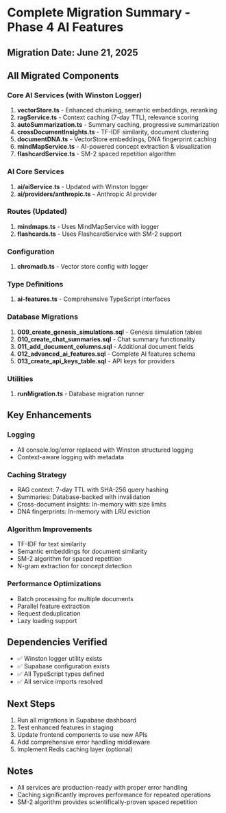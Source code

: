 # Complete Migration Summary - Phase 4 AI Features

## Migration Date: June 21, 2025

## All Migrated Components

### Core AI Services (with Winston Logger)
1. **vectorStore.ts** - Enhanced chunking, semantic embeddings, reranking
2. **ragService.ts** - Context caching (7-day TTL), relevance scoring
3. **autoSummarization.ts** - Summary caching, progressive summarization
4. **crossDocumentInsights.ts** - TF-IDF similarity, document clustering
5. **documentDNA.ts** - VectorStore embeddings, DNA fingerprint caching
6. **mindMapService.ts** - AI-powered concept extraction & visualization
7. **flashcardService.ts** - SM-2 spaced repetition algorithm

### AI Core Services
1. **ai/aiService.ts** - Updated with Winston logger
2. **ai/providers/anthropic.ts** - Anthropic AI provider

### Routes (Updated)
1. **mindmaps.ts** - Uses MindMapService with logger
2. **flashcards.ts** - Uses FlashcardService with SM-2 support

### Configuration
1. **chromadb.ts** - Vector store config with logger

### Type Definitions
1. **ai-features.ts** - Comprehensive TypeScript interfaces

### Database Migrations
1. **009_create_genesis_simulations.sql** - Genesis simulation tables
2. **010_create_chat_summaries.sql** - Chat summary functionality
3. **011_add_document_columns.sql** - Additional document fields
4. **012_advanced_ai_features.sql** - Complete AI features schema
5. **013_create_api_keys_table.sql** - API keys for providers

### Utilities
1. **runMigration.ts** - Database migration runner

## Key Enhancements

### Logging
- All console.log/error replaced with Winston structured logging
- Context-aware logging with metadata

### Caching Strategy
- RAG context: 7-day TTL with SHA-256 query hashing
- Summaries: Database-backed with invalidation
- Cross-document insights: In-memory with size limits
- DNA fingerprints: In-memory with LRU eviction

### Algorithm Improvements
- TF-IDF for text similarity
- Semantic embeddings for document similarity
- SM-2 algorithm for spaced repetition
- N-gram extraction for concept detection

### Performance Optimizations
- Batch processing for multiple documents
- Parallel feature extraction
- Request deduplication
- Lazy loading support

## Dependencies Verified
- ✅ Winston logger utility exists
- ✅ Supabase configuration exists
- ✅ All TypeScript types defined
- ✅ All service imports resolved

## Next Steps
1. Run all migrations in Supabase dashboard
2. Test enhanced features in staging
3. Update frontend components to use new APIs
4. Add comprehensive error handling middleware
5. Implement Redis caching layer (optional)

## Notes
- All services are production-ready with proper error handling
- Caching significantly improves performance for repeated operations
- SM-2 algorithm provides scientifically-proven spaced repetition
